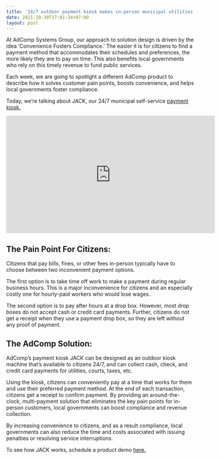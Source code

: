 ```yaml
---
title: '24/7 outdoor payment kiosk makes in-person municipal utilities & court payments quick & convenient'
date: 2021-10-30T17:01:34+07:00
layout: post
---
```

At AdComp Systems Group, our approach to solution design is driven by the idea ‘Convenience Fosters Compliance.’ The easier it is for citizens to find a payment method that accommodates their schedules and preferences, the more likely they are to pay on time. This also benefits local governments who rely on this timely revenue to fund public services.

Each week, we are going to spotlight a different AdComp product to describe how it solves customer pain points, boosts convenience, and helps local governments foster compliance.

Today, we’re talking about JACK, our 24/7 municipal self-service [payment kiosk.](https://www.adcompsystems.com/payment-kiosk.html)

<iframe width="560" height="315" src="https://www.youtube.com/embed/JWiQ_7k_eD4" title="YouTube video player" frameborder="0" loading="lazy" allow="accelerometer; autoplay; clipboard-write; encrypted-media; gyroscope; picture-in-picture" allowfullscreen></iframe>

<h2>The Pain Point For Citizens:</h2>
Citizens that pay bills, fines, or other fees in-person typically have to choose between two inconvenient payment options.

The first option is to take time off work to make a payment during regular business hours. This is a major inconvenience for citizens and an especially costly one for hourly-paid workers who would lose wages.

The second option is to pay after hours at a drop box. However, most drop boxes do not accept cash or credit card payments. Further, citizens do not get a receipt when they use a payment drop box, so they are left without any proof of payment.


<h2>The AdComp Solution:</h2>

AdComp’s payment kiosk JACK can be designed as an outdoor kiosk machine that’s available to citizens 24/7, and can collect cash, check, and credit card payments for utilities, courts, taxes, etc.

Using the kiosk, citizens can conveniently pay at a time that works for them and use their preferred payment method. At the end of each transaction, citizens get a receipt to confirm payment. By providing an around-the-clock, multi-payment solution that eliminates the key pain points for in-person customers, local governments can boost compliance and revenue collection.

By increasing convenience to citizens, and as a result compliance, local governments can also reduce the time and costs associated with issuing penalties or resolving service interruptions.



To see how JACK works, schedule a product demo [here.](https://www.adcompsystems.com/contactus.html)

